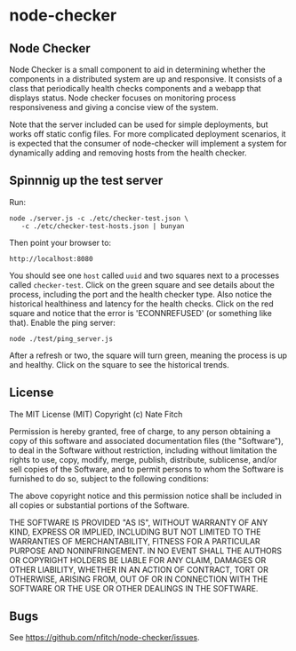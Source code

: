 node-checker
============

## Node Checker

Node Checker is a small component to aid in determining whether the components
in a distributed system are up and responsive.  It consists of a class that
periodically health checks components and a webapp that displays status.  Node
checker focuses on monitoring process responsiveness and giving a concise view
of the system.

Note that the server included can be used for simple deployments, but works off
static config files.  For more complicated deployment scenarios, it is expected
that the consumer of node-checker will implement a system for dynamically adding
and removing hosts from the health checker.

## Spinnnig up the test server

Run:

    node ./server.js -c ./etc/checker-test.json \
       -c ./etc/checker-test-hosts.json | bunyan

Then point your browser to:

    http://localhost:8080

You should see one `host` called `uuid` and two squares next to a processes
called `checker-test`.  Click on the green square and see details about the
process, including the port and the health checker type.  Also notice the
historical healthiness and latency for the health checks.  Click on the red
square and notice that the error is 'ECONNREFUSED' (or something like that).
Enable the ping server:

    node ./test/ping_server.js

After a refresh or two, the square will turn green, meaning the process is up
and healthy.  Click on the square to see the historical trends.

## License

The MIT License (MIT)
Copyright (c) Nate Fitch

Permission is hereby granted, free of charge, to any person obtaining a copy of
this software and associated documentation files (the "Software"), to deal in
the Software without restriction, including without limitation the rights to
use, copy, modify, merge, publish, distribute, sublicense, and/or sell copies of
the Software, and to permit persons to whom the Software is furnished to do so,
subject to the following conditions:

The above copyright notice and this permission notice shall be included in all
copies or substantial portions of the Software.

THE SOFTWARE IS PROVIDED "AS IS", WITHOUT WARRANTY OF ANY KIND, EXPRESS OR
IMPLIED, INCLUDING BUT NOT LIMITED TO THE WARRANTIES OF MERCHANTABILITY,
FITNESS FOR A PARTICULAR PURPOSE AND NONINFRINGEMENT. IN NO EVENT SHALL THE
AUTHORS OR COPYRIGHT HOLDERS BE LIABLE FOR ANY CLAIM, DAMAGES OR OTHER
LIABILITY, WHETHER IN AN ACTION OF CONTRACT, TORT OR OTHERWISE, ARISING FROM,
OUT OF OR IN CONNECTION WITH THE SOFTWARE OR THE USE OR OTHER DEALINGS IN THE
SOFTWARE.

## Bugs

See <https://github.com/nfitch/node-checker/issues>.
